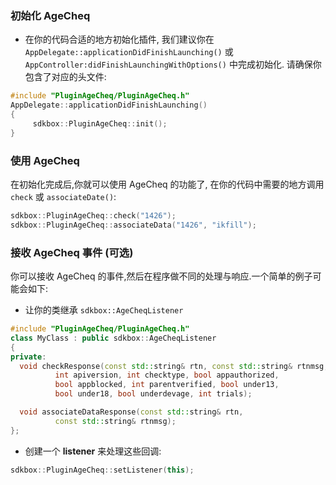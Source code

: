### 初始化 AgeCheq
* 在你的代码合适的地方初始化插件, 我们建议你在 `AppDelegate::applicationDidFinishLaunching()` 或 `AppController:didFinishLaunchingWithOptions()` 中完成初始化. 请确保你包含了对应的头文件:
```cpp
#include "PluginAgeCheq/PluginAgeCheq.h"
AppDelegate::applicationDidFinishLaunching()
{
     sdkbox::PluginAgeCheq::init();
}
```

### 使用 AgeCheq
在初始化完成后,你就可以使用 AgeCheq 的功能了, 在你的代码中需要的地方调用 `check` 或 `associateDate()`:
```cpp
sdkbox::PluginAgeCheq::check("1426");
sdkbox::PluginAgeCheq::associateData("1426", "ikfill");
```

### 接收 AgeCheq 事件 (可选)
你可以接收 AgeCheq 的事件,然后在程序做不同的处理与响应.一个简单的例子可能会如下:

* 让你的类继承 `sdkbox::AgeCheqListener`
```cpp
#include "PluginAgeCheq/PluginAgeCheq.h"
class MyClass : public sdkbox::AgeCheqListener
{
private:
  void checkResponse(const std::string& rtn, const std::string& rtnmsg,
          int apiversion, int checktype, bool appauthorized,
          bool appblocked, int parentverified, bool under13,
          bool under18, bool underdevage, int trials);

  void associateDataResponse(const std::string& rtn,
          const std::string& rtnmsg);
};
```

* 创建一个 __listener__ 来处理这些回调:
```cpp
sdkbox::PluginAgeCheq::setListener(this);
```
